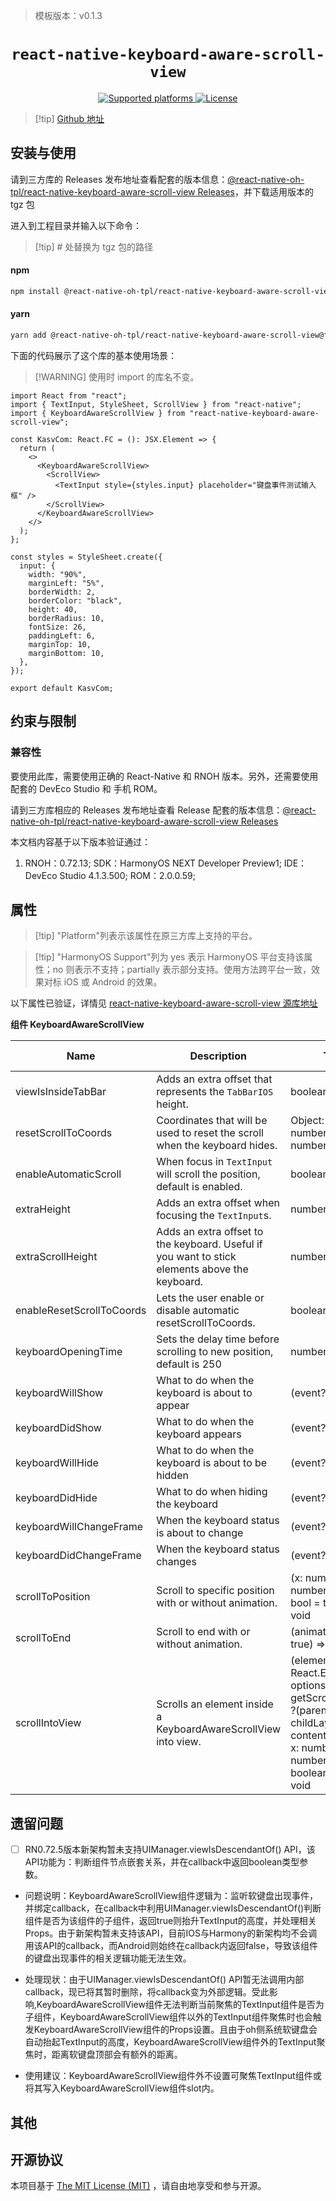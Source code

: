 > 模板版本：v0.1.3

<p align="center">
  <h1 align="center"> <code>react-native-keyboard-aware-scroll-view</code> </h1>
</p>
<p align="center">
    <a href="https://github.com/react-native-oh-library/react-native-keyboard-aware-scroll-view">
        <img src="https://img.shields.io/badge/platforms-ios%20|%20android%20|%20web%20|%20harmony%20-lightgrey.svg" alt="Supported platforms" />
    </a>
    <a href="https://github.com/react-native-oh-library/react-native-keyboard-aware-scroll-view/blob/sig/LICENSE">
        <img src="https://img.shields.io/badge/license-MIT-green.svg" alt="License" />
    </a>
</p>



> [!tip] [Github 地址](https://github.com/react-native-oh-library/react-native-keyboard-aware-scroll-view)

## 安装与使用

请到三方库的 Releases 发布地址查看配套的版本信息：[@react-native-oh-tpl/react-native-keyboard-aware-scroll-view Releases](https://github.com/react-native-oh-library/react-native-keyboard-aware-scroll-view/releases)，并下载适用版本的 tgz 包

进入到工程目录并输入以下命令：

<!-- tabs:start -->

> [!tip] # 处替换为 tgz 包的路径

#### **npm**

```bash
npm install @react-native-oh-tpl/react-native-keyboard-aware-scroll-view@file:#
```

#### **yarn**

```bash
yarn add @react-native-oh-tpl/react-native-keyboard-aware-scroll-view@file:#
```

<!-- tabs:end -->

下面的代码展示了这个库的基本使用场景：

> [!WARNING] 使用时 import 的库名不变。

```tsx
import React from "react";
import { TextInput, StyleSheet, ScrollView } from "react-native";
import { KeyboardAwareScrollView } from "react-native-keyboard-aware-scroll-view";

const KasvCom: React.FC = (): JSX.Element => {
  return (
    <>
      <KeyboardAwareScrollView>
        <ScrollView>
          <TextInput style={styles.input} placeholder="键盘事件测试输入框" />
        </ScrollView>
      </KeyboardAwareScrollView>
    </>
  );
};

const styles = StyleSheet.create({
  input: {
    width: "90%",
    marginLeft: "5%",
    borderWidth: 2,
    borderColor: "black",
    height: 40,
    borderRadius: 10,
    fontSize: 26,
    paddingLeft: 6,
    marginTop: 10,
    marginBottom: 10,
  },
});

export default KasvCom;
```

## 约束与限制

### 兼容性

要使用此库，需要使用正确的 React-Native 和 RNOH 版本。另外，还需要使用配套的 DevEco Studio 和 手机 ROM。

请到三方库相应的 Releases 发布地址查看 Release 配套的版本信息：[@react-native-oh-tpl/react-native-keyboard-aware-scroll-view Releases](https://github.com/react-native-oh-library/react-native-keyboard-aware-scroll-view/releases)

本文档内容基于以下版本验证通过：

1. RNOH：0.72.13; SDK：HarmonyOS NEXT Developer Preview1; IDE：DevEco Studio 4.1.3.500; ROM：2.0.0.59;

## 属性

> [!tip] "Platform"列表示该属性在原三方库上支持的平台。

> [!tip] "HarmonyOS Support"列为 yes 表示 HarmonyOS 平台支持该属性；no 则表示不支持；partially 表示部分支持。使用方法跨平台一致，效果对标 iOS 或 Android 的效果。

以下属性已验证，详情见 [react-native-keyboard-aware-scroll-view 源库地址](https://github.com/APSL/react-native-keyboard-aware-scroll-view)

**组件 KeyboardAwareScrollView**

| Name                      | Description                                                  | Type                                                         | Required | Platform | HarmonyOS Support |
| ------------------------- | ------------------------------------------------------------ | ------------------------------------------------------------ | -------- | -------- | ----------------- |
| viewIsInsideTabBar        | Adds an extra offset that represents the `TabBarIOS` height. | boolean                                                      | NO       | IOS      | NO                |
| resetScrollToCoords       | Coordinates that will be used to reset the scroll when the keyboard hides. | Object: {x: number, y: number}                               | NO       | All      | YES               |
| enableAutomaticScroll     | When focus in `TextInput` will scroll the position, default is enabled. | boolean                                                      | NO       | All      | YES               |
| extraHeight               | Adds an extra offset when focusing the `TextInput`s.         | number                                                       | NO       | All      | YES               |
| extraScrollHeight         | Adds an extra offset to the keyboard. Useful if you want to stick elements above the keyboard. | number                                                       | NO       | All      | YES               |
| enableResetScrollToCoords | Lets the user enable or disable automatic resetScrollToCoords. | boolean                                                      | NO       | All      | YES               |
| keyboardOpeningTime       | Sets the delay time before scrolling to new position, default is 250 | number                                                       | NO       | IOS      | NO                |
| keyboardWillShow          | What to do when the keyboard is about to appear              | (event?) => void                                             | NO       | IOS      | NO                |
| keyboardDidShow           | What to do when the keyboard appears                         | (event?) => void                                             | NO       | All      | YES               |
| keyboardWillHide          | What to do when the keyboard is about to be hidden           | (event?) => void                                             | NO       | IOS      | NO                |
| keyboardDidHide           | What to do when hiding the keyboard                          | (event?) => void                                             | NO       | All      | YES               |
| keyboardWillChangeFrame   | When the keyboard status is about to change                  | (event?) => void                                             | NO       | IOS      | NO                |
| keyboardDidChangeFrame    | When the keyboard status changes                             | (event?) => void                                             | NO       | IOS      | NO                |
| scrollToPosition          | Scroll to specific position with or without animation.       | (x: number, y: number, animated: bool = true) => void        | NO       | All      | YES               |
| scrollToEnd               | Scroll to end with or without animation.                     | (animated?: bool = true) => void                             | NO       | All      | YES               |
| scrollIntoView            | Scrolls an element inside a KeyboardAwareScrollView into view. | (element: React.Element<\*>, options: { getScrollPosition: ?(parentLayout, childLayout, contentOffset) => { x: number, y: number, animated: boolean } }) => void | NO       | All      | NO                |

## 遗留问题

- [ ] RN0.72.5版本新架构暂未支持UIManager.viewIsDescendantOf() API，该API功能为：判断组件节点嵌套关系，并在callback中返回boolean类型参数。

- 问题说明：KeyboardAwareScrollView组件逻辑为：监听软键盘出现事件，并绑定callback，在callback中利用UIManager.viewIsDescendantOf()判断组件是否为该组件的子组件，返回true则抬升TextInput的高度，并处理相关Props。由于新架构暂未支持该API，目前IOS与Harmony的新架构均不会调用该API的callback，而Android则始终在callback内返回false，导致该组件的键盘出现事件的相关逻辑功能无法生效。
- 处理现状：由于UIManager.viewIsDescendantOf() API暂无法调用内部callback，现已将其暂时删除，将callback变为外部逻辑。受此影响,KeyboardAwareScrollView组件无法判断当前聚焦的TextInput组件是否为子组件，KeyboardAwareScrollView组件以外的TextInput组件聚焦时也会触发KeyboardAwareScrollView组件的Props设置。且由于oh侧系统软键盘会自动抬起TextInput的高度，KeyboardAwareScrollView组件外的TextInput聚焦时，距离软键盘顶部会有额外的距离。

- 使用建议：KeyboardAwareScrollView组件外不设置可聚焦TextInput组件或将其写入KeyboardAwareScrollView组件slot内。

## 其他

## 开源协议

本项目基于 [The MIT License (MIT)](https://github.com/APSL/react-native-keyboard-aware-scroll-view/blob/master/LICENSE) ，请自由地享受和参与开源。